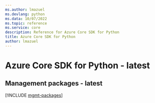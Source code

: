 ```yaml
---
ms.author: lmazuel
ms.devlang: python
ms.data: 10/07/2022
ms.topic: reference
ms.service: core
description: Reference for Azure Core SDK for Python
title: Azure Core SDK for Python
author: lmazuel
---
```

# Azure Core SDK for Python - latest

## Management packages - latest
[!INCLUDE [mgmt-packages](core-mgmt-index.md)]